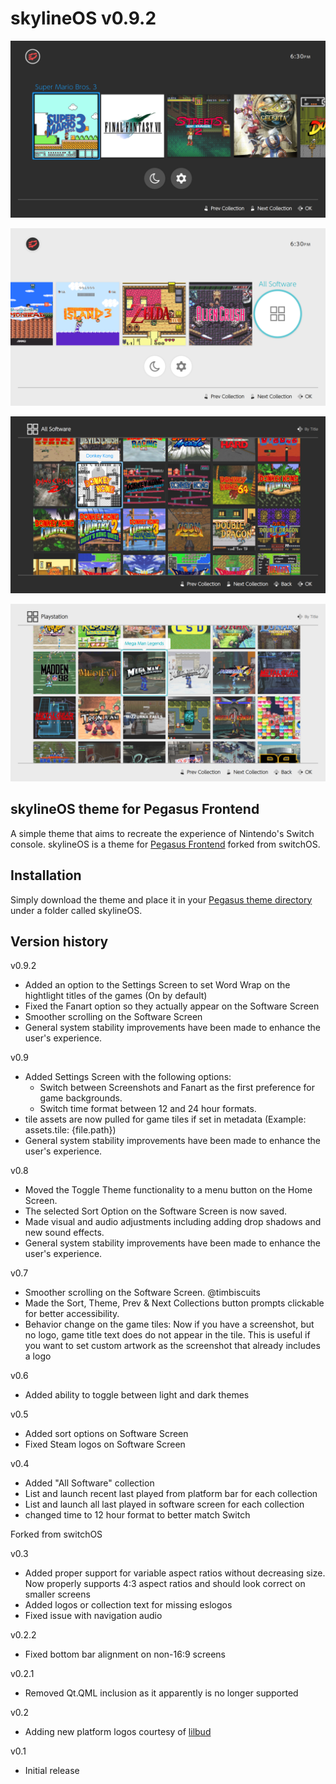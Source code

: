 # skylineOS v0.9.2

![skylineOS Pegasus theme](assets/images/screenshot_bar_start.png)

![skylineOS Pegasus theme](assets/images/screenshot_bar_end.png)

![skylineOS Pegasus theme](assets/images/screenshot_allsoft.png)

![skylineOS Pegasus theme](assets/images/screenshot_allsoft_ps1.png)

## skylineOS theme for Pegasus Frontend

A simple theme that aims to recreate the experience of Nintendo's Switch console. skylineOS is a theme for [Pegasus Frontend](http://pegasus-frontend.org/) forked from switchOS.

## Installation

Simply download the theme and place it in your [Pegasus theme directory](http://pegasus-frontend.org/docs/user-guide/installing-themes/) under a folder called skylineOS.

## Version history

v0.9.2

- Added an option to the Settings Screen to set Word Wrap on the hightlight titles of the games (On by default)
- Fixed the Fanart option so they actually appear on the Software Screen
- Smoother scrolling on the Software Screen
- General system stability improvements have been made to enhance the user's experience.

v0.9

- Added Settings Screen with the following options:
  - Switch between Screenshots and Fanart as the first preference for game backgrounds.
  - Switch time format between 12 and 24 hour formats.
- tile assets are now pulled for game tiles if set in metadata (Example: assets.tile: {file.path})
- General system stability improvements have been made to enhance the user's experience.

v0.8

- Moved the Toggle Theme functionality to a menu button on the Home Screen.
- The selected Sort Option on the Software Screen is now saved.
- Made visual and audio adjustments including adding drop shadows and new sound effects.
- General system stability improvements have been made to enhance the user's experience.

v0.7

- Smoother scrolling on the Software Screen. @timbiscuits
- Made the Sort, Theme, Prev & Next Collections button prompts clickable for better accessibility.
- Behavior change on the game tiles: Now if you have a screenshot, but no logo, game title text does do not appear in the tile. This is useful if you want to set custom artwork as the screenshot that already includes a logo

v0.6

- Added ability to toggle between light and dark themes

v0.5

- Added sort options on Software Screen
- Fixed Steam logos on Software Screen

v0.4

- Added "All Software" collection
- List and launch recent last played from platform bar for each collection
- List and launch all last played in software screen for each collection
- changed time to 12 hour format to better match Switch

Forked from switchOS

v0.3

- Added proper support for variable aspect ratios without decreasing size. Now properly supports 4:3 aspect ratios and should look correct on smaller screens
- Added logos or collection text for missing eslogos
- Fixed issue with navigation audio

v0.2.2

- Fixed bottom bar alignment on non-16:9 screens

v0.2.1

- Removed Qt.QML inclusion as it apparently is no longer supported

v0.2

- Adding new platform logos courtesy of [lilbud](https://github.com/lilbud/es-theme-switch)

v0.1

- Initial release

